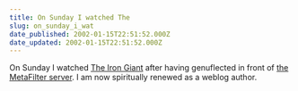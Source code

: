 ```yaml
---
title: On Sunday I watched The
slug: on_sunday_i_wat
date_published: 2002-01-15T22:51:52.000Z
date_updated: 2002-01-15T22:51:52.000Z
---
```


On Sunday I watched [The Iron Giant](http://us.imdb.com/Title?0129167) after having genuflected in front of [the MetaFilter server](http://metatalk.metafilter.com/mefi/1615). I am now spiritually renewed as a weblog author.
